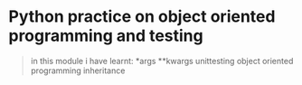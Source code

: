 # Python practice on object oriented programming and testing
> in this module i have learnt:
> *args
> **kwargs
> unittesting
> object oriented programming
> inheritance
